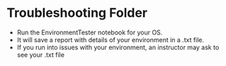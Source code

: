 # Troubleshooting Folder
- Run the EnvironmentTester notebook for your OS.
- It will save a report with details of your environment in a .txt file.
- If you run into issues with your environment, an instructor may ask to see your .txt file